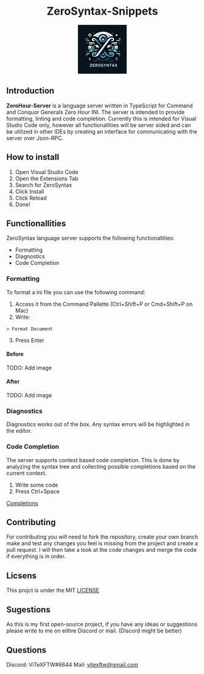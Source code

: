 <div align="center">
    <h1>ZeroSyntax-Snippets</h1>
    <img src="https://github.com/ViTeXFTW/ZeroSyntax/blob/main/ZeroSyntaxLogo128.png?raw=true">
</div>

## Introduction
**ZeroHour-Server** is a language server written in TypeScript for Command and Conquor Generals Zero Hour INI. The server is intended to provide formatting, linting and code completion. Currently this is intended for Visual Studio Code only, however all functionallities will be server sided and can be utilized in other IDEs by creating an interface for communicating with the server over Json-RPC.

## How to install

1. Open Visual Studio Code
2. Open the Extensions Tab
3. Search for ZeroSyntax
4. Click Install
5. Click Reload
6. Done!

## Functionallities
ZeroSyntax language server supports the following functionallities:
- Formatting
- Diagnostics
- Code Completion


### Formatting
To format a ini file you can use the following command:

1. Access it from the Command Pallette (Ctrl+Shift+P or Cmd+Shift+P on Mac)
2. Write:
```plaintext
> Format Document
```
3. Press Enter

#### Before 
TODO: Add image

#### After
TODO: Add image


### Diagnostics
Diagnostics works out of the box. Any syntax errors will be highlighted in the editor.

### Code Completion
The server supports context based code completion. This is done by analyzing the syntax tree and collecting possible completions based on the current context.

1. Write some code
2. Press Ctrl+Space

[Completions](./images/gifs/ZeroSyntax-ServerCompletionGif.gif)


## Contributing
For contributing you will need to fork the repository, create your own branch make and test any changes you feel is missing from the project and create a pull request. I will then take a look at the code changes and merge the code if everything is in order.

## Licsens
This projct is under the MIT [LICENSE](LICENSE)

## Sugestions
As this is my first open-source project, if you have any ideas or suggestions please write to me on eithre Discord or mail. (Discord might be better)

## Questions
Discord: ViTeXFTW#6644
Mail: vitexftw@gmail.com